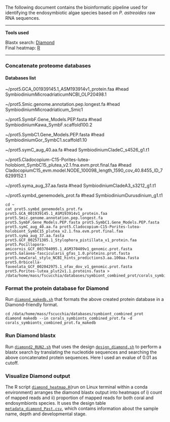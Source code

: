 The following document contains the bioinformatic pipeline used for identifying the endosymbiotic algae species based on _P. astreoides_ raw RNA sequences.

---

**Tools used**  

Blastx search: [Diamond](https://github.com/bbuchfink/diamond)                                                                                                     
Final heatmap: [R](https://cran.r-project.org/)

---

### Concatenate proteome databases 

#### Databases list 
~/prot5.GCA_001939145.1_ASM193914v1_protein.faa  #head SymbiodiniumMicroadriaticumNCBI_OLP20498.1 

~/prot5.Smic.genome.annotation.pep.longest.fa  #head SymbiodiniumMicroadriaticum_Smic1 

~/prot5.SymbF.Gene_Models.PEP.fasta  #head SymbiodiniumKawa_SymbF.scaffold100.2 

~/prot5.SymbC1.Gene_Models.PEP.fasta  #head SymbiodiniumGor_SymbC1.scaffold1.10 

~/prot5.symC_aug_40.aa.fa  #head SymbiodiniumCladeC_s4526_g1.t1 

~/prot5.Cladocopium-C15-Porites-lutea-holobiont_SymbC15_plutea_v2.1.fna.evm.prot.final.faa  #head CladocopiumC15_evm.model.NODE_100098_length_1590_cov_40.8455_ID_76299152.1 

~/prot5.syma_aug_37.aa.fasta  #head SymbiodiniumCladeA3_s3212_g1.t1 

~/prot5.symbd_genemodels_prot.fa  #head SymbiodiniumDurusdinium_g1.t1

```
cd ~
cat prot5.symbd_genemodels_prot.fa prot5.GCA_001939145.1_ASM193914v1_protein.faa prot5.Smic.genome.annotation.pep.longest.fa prot5.SymbF.Gene_Models.PEP.fasta prot5.SymbC1.Gene_Models.PEP.fasta prot5.symC_aug_40.aa.fa prot5.Cladocopium-C15-Porites-lutea-holobiont_SymbC15_plutea_v2.1.fna.evm.prot.final.faa prot5.syma_aug_37.aa.fasta prot5.GCF_002571385.1_Stylophora_pistillata_v1_protein.faa prot5.Pocillopora-amicornis_GCF_003704095.1_ASM370409v1_genomic.prot.fasta prot5.Galaxea-fascicularis_gfas_1.0.proteins.prot.fasta prot5.newCoral_stylo_NCBI_hints_predictions3.aa.100aa.fasta prot5.Orbicella-faveolata_GCF_002042975.1_ofav_dov_v1_genomic.prot.fasta prot5.Porites-lutea_plut2v1.1.proteins.fasta > /data/home/mass/fscucchia/databases/symbiont_combined_prot/corals_symbionts_combined_prot.fa
```

### Format the protein database for Diamond

Run [`diamond_makedb.sh`](https://github.com/fscucchia/Pastreoides_development_depth/blob/main/Species_Identification/diamond_makedb.sh) that formats the above created protein database in a Diamond-friendly format.

```
cd /data/home/mass/fscucchia/databases/symbiont_combined_prot
diamond makedb --in corals_symbionts_combined_prot.fa -d corals_symbionts_combined_prot.fa_makedb
```

### Run Diamond blastx

Run [`diamond2_RUN2.sh`](https://github.com/fscucchia/Pastreoides_development_depth/blob/main/Species_Identification/diamond2_RUN2.sh) that uses the design [`design_diamond.sh`](https://github.com/fscucchia/Pastreoides_development_depth/blob/main/Metadata/design_diamond.sh) to perform a blastx search by translating the nucleotide sequences and searching the above concatenated protein sequences. 
Here I used an evalue of 0.01 as cutoff.

### Visualize Diamond output

The R script [`diamond_heatmap.R`](https://github.com/fscucchia/Pastreoides_development_depth/blob/main/Species_Identification/diamond_heatmap.R)(run on Linux terminal within a conda environment) arranges the diamond blastx output into heatmaps of i) count of mapped reads and ii) proportion of mapped reads for both coral and endosymbionts species. It uses the design table [`metadata_diamond_Past.csv`](https://github.com/fscucchia/Pastreoides_development_depth/blob/main/Metadata/metadata_diamond_Past.csv), which contains information about the sample name, depth and developmental stage.
